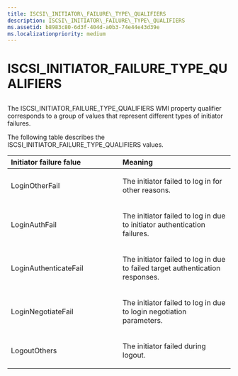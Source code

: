 ```yaml
---
title: ISCSI\_INITIATOR\_FAILURE\_TYPE\_QUALIFIERS
description: ISCSI\_INITIATOR\_FAILURE\_TYPE\_QUALIFIERS
ms.assetid: b8983c80-6d3f-404d-a0b3-74e44e43d39e
ms.localizationpriority: medium
---
```


# ISCSI\_INITIATOR\_FAILURE\_TYPE\_QUALIFIERS


## <span id="ddk_iscsi_initiator_failure_type_qualifiers_kr"></span><span id="DDK_ISCSI_INITIATOR_FAILURE_TYPE_QUALIFIERS_KR"></span>


The ISCSI\_INITIATOR\_FAILURE\_TYPE\_QUALIFIERS WMI property qualifier corresponds to a group of values that represent different types of initiator failures.

The following table describes the ISCSI\_INITIATOR\_FAILURE\_TYPE\_QUALIFIERS values.

<table>
<colgroup>
<col width="50%" />
<col width="50%" />
</colgroup>
<thead>
<tr class="header">
<th align="left">Initiator failure falue</th>
<th align="left">Meaning</th>
</tr>
</thead>
<tbody>
<tr class="odd">
<td align="left"><p>LoginOtherFail</p></td>
<td align="left"><p>The initiator failed to log in for other reasons.</p></td>
</tr>
<tr class="even">
<td align="left"><p>LoginAuthFail</p></td>
<td align="left"><p>The initiator failed to log in due to initiator authentication failures.</p></td>
</tr>
<tr class="odd">
<td align="left"><p>LoginAuthenticateFail</p></td>
<td align="left"><p>The initiator failed to log in due to failed target authentication responses.</p></td>
</tr>
<tr class="even">
<td align="left"><p>LoginNegotiateFail</p></td>
<td align="left"><p>The initiator failed to log in due to login negotiation parameters.</p></td>
</tr>
<tr class="odd">
<td align="left"><p>LogoutOthers</p></td>
<td align="left"><p>The initiator failed during logout.</p></td>
</tr>
</tbody>
</table>

 

 

 






